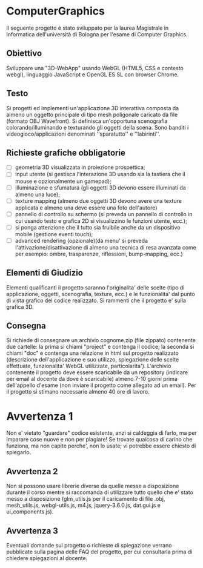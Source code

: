 # ComputerGraphics

Il seguente progetto è stato sviluppato per la laurea Magistrale in Informatica dell'università di Bologna per l'esame di Computer Graphics.

## Obiettivo

Sviluppare una "3D-WebApp" usando WebGL (HTML5, CSS e contesto webgl), linguaggio JavaScript e OpenGL ES SL con browser Chrome.

## Testo

Si progetti ed implementi un'applicazione 3D interattiva composta da almeno un oggetto principale di tipo mesh poligonale caricato da file (formato OBJ Wavefront). Si definisca un'opportuna scenografia colorando/illuminando e texturando gli oggetti della scena. Sono banditi i videogioco/applicazioni denominati ''sparatutto'' e ''labirinti''.

## Richieste grafiche obbligatorie

- [ ] geometria 3D visualizzata in proiezione prospettica;
- [ ] input utente (si gestisca l'interazione 3D usando sia la tastiera che il mouse e opzionalmente un gamepad);
- [ ] illuminazione e sfumatura (gli oggetti 3D devono essere illuminati da almeno una luce);
- [ ] texture mapping (almeno due oggetti 3D devono avere una texture applicata e almeno una deve essere una foto dell'autore)
- [ ] pannello di controllo su schermo (si preveda un pannello di controllo in cui usando testo e grafica 2D si visualizzino le funzioni utente, ecc.);
- [ ] si ponga attenzione che il tutto sia fruibile anche da un dispositivo mobile (gestione eventi touch);
- [ ] advanced rendering (opzionale)(da menu' si preveda l'attivazione/disattivazione di almeno una tecnica di resa avanzata come per esempio: ombre, trasparenze, riflessioni, bump-mapping, ecc.)

## Elementi di Giudizio

Elementi qualificanti il progetto saranno l'originalita' delle scelte (tipo di applicazione, oggetti, scenografia, texture, ecc.) e le funzionalita' dal punto di vista grafico del codice realizzato. Si rammenti che il progetto e' sulla grafica 3D.

## Consegna

Si richiede di consegnare un archivio cognome.zip (file zippato) contenente due cartelle:
la prima si chiami "project" e contenga il codice;
la seconda si chiami "doc" e contenga una relazione in html sul progetto realizzato (descrizione dell'applicazione e suo utilizzo, spiegazione delle scelte effettuate, funzionalita' WebGL utilizzate, particolarita'). 
L'archivio contenente il progetto deve essere scaricabile da un repository (indicare per email al docente da dove è scaricabile) almeno 7-10 giorni prima dell'appello d'esame (non inviare il progetto come allegato ad un email). 
Per il progetto si stimano necessarie almeno 40 ore di lavoro.


# Avvertenza 1

Non e' vietato "guardare" codice esistente, anzi si caldeggia di farlo, ma per imparare cose nuove e non per plagiare! Se trovate qualcosa di carino che funziona, ma non capite perche', non lo usate; vi potrebbe essere chiesto di spiegarlo.

## Avvertenza 2

Non si possono usare librerie diverse da quelle messe a disposizione durante il corso mentre si raccomanda di utilizzare tutto quello che e' stato messo a disposizione (glm_utils.js per il caricamento di file .obj, mesh_utils.js, webgl-utils.js, m4.js, jquery-3.6.0.js, dat.gui.js e ui_components.js).

## Avvertenza 3

Eventuali domande sul progetto o richieste di spiegazione verrano pubblicate sulla pagina delle FAQ del progetto, per cui consultarla prima di chiedere spiegazioni al docente.

